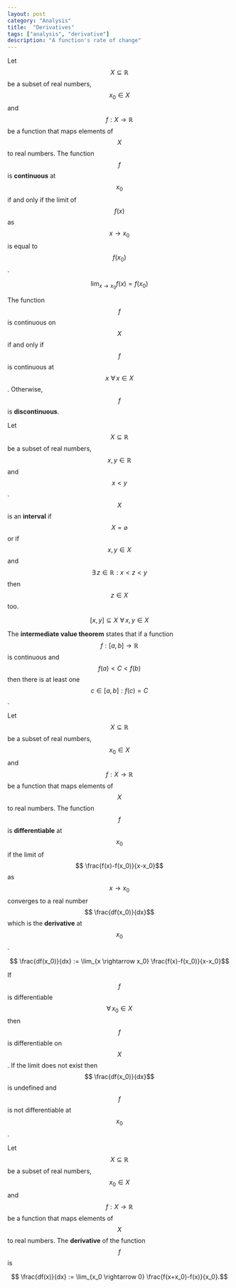 ```yaml
---
layout: post
category: "Analysis"
title:  "Derivatives"
tags: ["analysis", "derivative"]
description: "A function's rate of change"
---
```


Let $$X \subseteq \mathbb{R}$$ be a subset of real numbers, $$x_0 \in X$$ and $$f: X \rightarrow \mathbb{R}$$ be a function that maps elements of $$X$$ to real numbers. The function $$f$$ is **continuous** at $$x_0$$ if and only if the limit of $$f(x)$$ as $$x \rightarrow x_0$$ is equal to $$f(x_0)$$.

$$ \lim_{x \rightarrow x_0} f(x) = f(x_0) $$

The function $$f$$ is continuous on $$X$$ if and only if $$f$$ is continuous at $$x \, \, \forall \, x \in X$$. Otherwise, $$f$$ is **discontinuous**.

Let $$X \subseteq \mathbb{R}$$ be a subset of real numbers, $$x,y \in \mathbb{R}$$ and $$x<y$$. $$X$$ is an **interval** if $$X=\varnothing$$ or if $$x,y \in X$$ and $$\exists \, z \in \mathbb{R} : x<z<y$$ then $$z\in X$$ too.

$$[x,y]\subseteq X \,\, \forall \, x,y \in X$$

The **intermediate value theorem** states that if a function $$f:[a,b]\rightarrow\mathbb{R}$$ is continuous and $$f(a)<C<f(b)$$ then there is at least one $$c\in[a,b] : f(c)=C$$.

Let $$X \subseteq \mathbb{R}$$ be a subset of real numbers, $$x_0 \in X$$ and $$f: X \rightarrow \mathbb{R}$$ be a function that maps elements of $$X$$ to real numbers. The function $$f$$ is **differentiable** at $$x_0$$ if the limit of $$ \frac{f(x)-f(x_0)}{x-x_0}$$ as $$x \rightarrow x_0$$ converges to a real number $$ \frac{df(x_0)}{dx}$$ which is the **derivative** at $$x_0$$.

$$ \frac{df(x_0)}{dx} := \lim_{x \rightarrow x_0} \frac{f(x)-f(x_0)}{x-x_0}$$

If $$f$$ is differentiable $$ \forall \, x_0 \in X$$ then $$f$$ is differentiable on $$X$$. If the limit does not exist then $$ \frac{df(x_0)}{dx}$$ is undefined and $$f$$ is not differentiable at $$x_0$$.

Let $$X \subseteq \mathbb{R}$$ be a subset of real numbers, $$x_0 \in X$$ and $$f: X \rightarrow \mathbb{R}$$ be a function that maps elements of $$X$$ to real numbers. The **derivative** of the function $$f$$ is

$$ \frac{df(x)}{dx} := \lim_{x_0 \rightarrow 0} \frac{f(x+x_0)-f(x)}{x_0}.$$